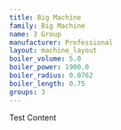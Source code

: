 ```yaml
---
title: Big Machine
family: Big Machine
name: 3 Group
manufacturer: Professional
layout: machine_layout
boiler_volume: 5.0
boiler_power: 1900.0
boiler_radius: 0.0762
boiler_length: 0.75
groups: 3
---
```

Test Content
